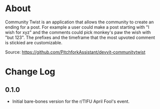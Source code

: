 # About

Community Twist is an application that allows the community to create an ending for a post. For example a user could make a post starting with "I wish for xyz" and the comments could pick monkey's paw the wish with "but 123". The prefixes and the timeframe that the most upvoted comment is stickied are customizable.

Source: https://github.com/PitchforkAssistant/devvit-communitytwist

# Change Log

## 0.1.0
- Initial bare-bones version for the r/TIFU April Fool's event.
